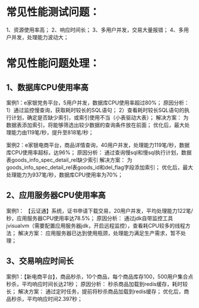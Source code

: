 # 常见性能测试问题：

1、资源使用率高；
2、响应时间长；
3、多用户并发，交易大量报错；
4、多用户并发，处理能力波动大；

# 常见性能问题处理：

## 1、数据库CPU使用率高

案例1：e家银党务平台，5用户并发，数据库CPU使用率超过80%；
原因分析：
1）通过监控慢查询，获取耗时较长的SQL语句；
2）查看耗时较长SQL语句的执行计划，确定是否缺少索引，或索引使用不当（小表驱动大表）；
解决方案：
为数据表添加索引，将能够筛选出较少数据的查询条件放在前面；
优化后，最大处理能力由119笔/秒，提升至818笔/秒；

案例2：e家银电商平台，商品详情查询，40用户并发，处理能力119笔/秒，数据库CPU使用率超标，达96%；
原因分析：
通过查询慢sql和慢sql执行计划，数据表goods_info_spec_detail_rel缺少索引
解决方案：
为goods_info_spec_detail_rel表goods_id和del_flag字段添加索引；
优化后，最大处理能力为937笔/秒，数据库CPU使用率为70%；

## 2、应用服务器CPU使用率高

案例1：
【云证通】系统，证书申请下载交易，20用户并发，平均处理能力122笔/秒，应用服务器CPU使用率达78.5%；
原因分析：
通过jdk自带监控工具jvisualvm（需要配置应用服务器jdk，开启远程监控），查看耗CPU较多的线程方法；
解决方案：
应用服务器已达到使用瓶颈，处理能力满足生产需求，暂不处理；

## 3、交易响应时间长

案例1：【新电商平台】，商品秒杀，10个商品，每个商品库存100，500用户集合点秒杀，平均响应时间长达21秒；
原因分析：
秒杀商品加载到redis缓存，耗时较长；
解决方案：
通过定时任务，提前将秒杀商品加载到redis缓存；
优化后，商品秒杀，平均响应时间2.397秒；